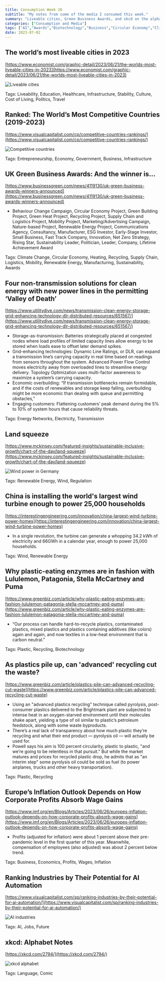```yaml
---
title: Consumption Week 26
subtitle: "My notes from some of the media I consumed this week."
summary: "Liveable cities, Green Business Awards, and xkcd on the alphabet."
categories: ["Consumption and Media"]
tags: ["AI","Awards","Biotechnology","Business","Circular Economy","Climate Change","Comic","Cost of Living","Culture","Economics","Economy","Education","Electricity","Energy Networks","Entrepreneurship","Future","Government","Healthcare","Heating","Inflation","Infrastructure","Jobs","Language","Liveability","Logistics","Manufacturing","Mobility","Plastic","Politics","Profits","Recycling","Regulation","Renewable Energy","Stability","Supply Chain","Sustainability","Transmission","Travel","Wages","Wind"]
date: 2023-07-02
---
```

## The world’s most liveable cities in 2023

[https://www.economist.com/graphic-detail/2023/06/21/the-worlds-most-liveable-cities-in-2023](https://www.economist.com/graphic-detail/2023/06/21/the-worlds-most-liveable-cities-in-2023)

![Liveable cities](/img/week26.png)

Tags: Liveability, Education, Healthcare, Infrastructure, Stability, Culture, Cost of Living, Politics, Travel

## Ranked: The World’s Most Competitive Countries (2019-2023)

[https://www.visualcapitalist.com/cp/competitive-countries-rankings/](https://www.visualcapitalist.com/cp/competitive-countries-rankings/)

![Competitive countries](/img/week26.jpeg)

Tags: Entrepreneurship, Economy, Government, Business, Infrastructure

## UK Green Business Awards: And the winner is…

[https://www.businessgreen.com/news/4119130/uk-green-business-awards-winners-announced](https://www.businessgreen.com/news/4119130/uk-green-business-awards-winners-announced)

- Behaviour Change Campaign, Circular Economy Project, Green Building Project, Green Heat Project, Recycling Project, Supply Chain and Logistics Project, Mobility Project, Marketing/Advertising Campaign, Nature-based Project, Renewable Energy Project, Communications Agency, Consultancy, Manufacturer, ESG Investor, Early-Stage Investor, Small Business, Fast Track Company, Innovation, Net Zero Strategy, Rising Star, Sustainability Leader, Politician, Leader, Company, Lifetime Achievement Award

Tags: Climate Change, Circular Economy, Heating, Recycling, Supply Chain, Logistics, Mobility, Renewable Energy, Manufacturing, Sustainability, Awards

## Four non-transmission solutions for clean energy with new power lines in the permitting ‘Valley of Death’

[https://www.utilitydive.com/news/transmission-clean-energy-storage-grid-enhancing-technology-dlr-distributed-resources/651567/](https://www.utilitydive.com/news/transmission-clean-energy-storage-grid-enhancing-technology-dlr-distributed-resources/651567/)

- Storage-as-transmission: Batteries strategically placed at congested nodes where load profiles of limited capacity lines allow energy to be stored when loads ease to offset later demand spikes.
- Grid-enhancing technologies: Dynamic Line Ratings, or DLR, can expand a transmission line’s carrying capacity in real time based on readings from sensors throughout the system. Advanced Power Flow Control moves electricity away from overloaded lines to streamline energy delivery. Topology Optimization uses multi-factor awareness to maximize a system’s carrying capacity.
- Economic overbuilding: “If transmission bottlenecks remain formidable, and if the costs of renewables and storage keep falling, overbuilding might be more economic than dealing with queue and permitting obstacles,”
- Engaging customers: Flattening customers’ peak demand during the 5% to 10% of system hours that cause reliability threats.

Tags: Energy Networks, Electricity, Transmission

## Land squeeze

[https://www.mckinsey.com/featured-insights/sustainable-inclusive-growth/chart-of-the-day/land-squeeze](https://www.mckinsey.com/featured-insights/sustainable-inclusive-growth/chart-of-the-day/land-squeeze)

![Wind power in Germany](/img/week26-1.png)

Tags: Renewable Energy, Wind, Regulation

## China is installing the world's largest wind turbine enough to power 25,000 households

[https://interestingengineering.com/innovation/china-largest-wind-turbine-power-homes](https://interestingengineering.com/innovation/china-largest-wind-turbine-power-homes)

- In a single revolution, the turbine can generate a whopping 34.2 kWh of electricity and 66GWh in a calendar year, enough to power 25,000 households.

Tags: Wind, Renewable Energy

## Why plastic-eating enzymes are in fashion with Lululemon, Patagonia, Stella McCartney and Puma

[https://www.greenbiz.com/article/why-plastic-eating-enzymes-are-fashion-lululemon-patagonia-stella-mccartney-and-puma](https://www.greenbiz.com/article/why-plastic-eating-enzymes-are-fashion-lululemon-patagonia-stella-mccartney-and-puma)

- “Our process can handle hard-to-recycle plastics, contaminated plastics, mixed plastics and plastics containing additives (like colors) again and again, and now textiles in a low-heat environment that is carbon neutral.”

Tags: Plastic, Recycling, Biotechnology

## As plastics pile up, can 'advanced' recycling cut the waste?

[https://www.greenbiz.com/article/plastics-pile-can-advanced-recycling-cut-waste](https://www.greenbiz.com/article/plastics-pile-can-advanced-recycling-cut-waste)

- Using an "advanced plastics recycling" technique called pyrolysis, post-consumer plastics delivered to the Brightmark plant are subjected to intense heat in an oxygen-starved environment until their molecules shake apart, yielding a type of oil similar to plastic’s petroleum feedstock, along with some waste byproducts.
- There’s a real lack of transparency about how much plastic they’re recycling and what their end product — pyrolysis oil — will actually be used for.
- Powell says his aim is 100 percent circularity, plastic to plastic, "and we’re going to be relentless in that pursuit." But while the market matures and prices for recycled plastic drop, he admits that as "an interim step" some pyrolysis oil could be sold as fuel (to power airplanes, trucks and other heavy transportation).

Tags: Plastic, Recycling

## Europe’s Inflation Outlook Depends on How Corporate Profits Absorb Wage Gains

[https://www.imf.org/en/Blogs/Articles/2023/06/26/europes-inflation-outlook-depends-on-how-corporate-profits-absorb-wage-gains](https://www.imf.org/en/Blogs/Articles/2023/06/26/europes-inflation-outlook-depends-on-how-corporate-profits-absorb-wage-gains)

- Profits (adjusted for inflation) were about 1 percent above their pre-pandemic level in the first quarter of this year. Meanwhile, compensation of employees (also adjusted) was about 2 percent below trend.

Tags: Business, Economics, Profits, Wages, Inflation

## Ranking Industries by Their Potential for AI Automation

[https://www.visualcapitalist.com/sp/ranking-industries-by-their-potential-for-ai-automation/](https://www.visualcapitalist.com/sp/ranking-industries-by-their-potential-for-ai-automation/)

![AI industries](/img/week26-2.png)

Tags: AI, Jobs, Future

## xkcd: Alphabet Notes

[https://xkcd.com/2794/](https://xkcd.com/2794/)

![xkcd alphabet](/img/week26-3.png)

Tags: Language, Comic